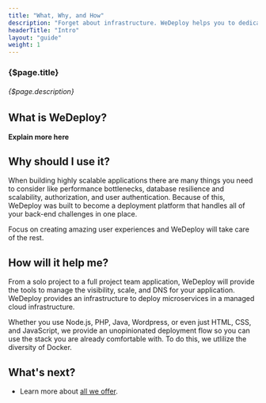 ```yaml
---
title: "What, Why, and How"
description: "Forget about infrastructure. WeDeploy helps you to dedicate your time to what really matters: building and scaling great apps. Before exploring WeDeploy further, make sure you understand its purpose and philosophy."
headerTitle: "Intro"
layout: "guide"
weight: 1
---
```


### {$page.title}

###### {$page.description}

<article id="1">

## What is WeDeploy?

**Explain more here**

</article>

<article id="2">

## Why should I use it?

When building highly scalable applications there are many things you need to consider like performance bottlenecks, database resilience and scalability, authorization, and user authentication. Because of this, WeDeploy was built to become a deployment platform that handles all of your back-end challenges in one place.

Focus on creating amazing user experiences and WeDeploy will take care of the rest.

</article>

<article id="3">

## How will it help me?

From a solo project to a full project team application, WeDeploy will provide the tools to manage the visibility, scale, and DNS for your application. WeDeploy provides an infrastructure to deploy microservices in a managed cloud infrastructure.

Whether you use Node.js, PHP, Java, Wordpress, or even just HTML, CSS, and JavaScript, we provide an unopinionated deployment flow so you can use the stack you are already comfortable with. To do this, we utlilize the diversity of Docker.

</article>

## What's next?

* Learn more about [all we offer](/docs/intro/feature-overview/).
